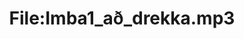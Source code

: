 ---
title: File:Imba1_að_drekka.mp3
recording of: að drekka
reading speed: slow
speaker: Imba
license: CC0
---